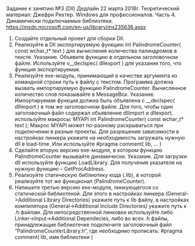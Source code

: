 Задание к занятию №3 (Dll)
Дедлайн 22 марта 2018г.
Теоретический материал:
Джефри Рихтер. Windows для профессионалов. Часть 4. Динамически подключаемые библиотеки.
https://msdn.microsoft.com/en-us/library/ms235636.aspx
1. Создайте отдельный проект для сборки Dll.
2. Реализуйте в Dll экспортируемую функцию int PalindromeCounter( const wchar_t* text ) для вычисления количества палиндромов в тексте.
Указание. Объявите функцию в отдельном заголовочном файле. Используйте v__declspec( dllexport ) для указания того, что функция экспортируемая.
3. Реализуйте exe-модуль, принимающий в качестве аргумента из командной строки путь к файлу с текстом. Программа должна вызвать импортируемую функцию PalindromeCounter. Вычисленное количество слов показывайте в MessageBox.
Указание. Импортируемая функция должна быть объявлена с __declspec( dllimport ) в том же заголовочном файле. Для того, чтобы один заголовочный файл содержал объявление dllimport и dllexport, используйте макросы:
MYAPI int PalindromeCounter( const wchar_t* text );
Макрос MYAPI может по-разному раскрываться при подключении в разные проекты.
Для разрешения зависимости в настройках линкера укажите на необходимость загружать нужную dll в load-time. Или используйте #pragma comment( lib, … )
4. Сделайте вторую версию exe-модуля, в котором функцию PalindromeCounter вызывайте динамически.
Указание. Для загрузки dll используйте функцию LoadLibrary. Для получения указателя на нужную функцию – GetProcAddress.
5. Реализуйте статическую библиотеку кода (.lib), в которой реализуйте тот же функционал (PalindromeCounter).
6. Напишите третью версию exe-модуля, линкующегося со статической библиотекой. Для этого в настройках линкера (General->Additional Library Directories) укажите путь к lib файлу, в настройках компилятора (General->Additional Include Directories) укажите путь к .h файлам.
Для непосредственной линковки используйте либо Linker->Input->Additional Dependecies, либо во всех .h файлы, принадлежащие библиотечке подключите заголовочный файл “PalindromeCounterLibrary.h”, где необходимо прописать:
#pragma comment( lib, имя библиотеки )
